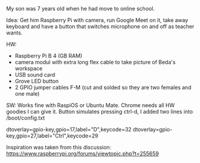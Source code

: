 My son was 7 years old when he had move to online school. 

Idea: Get him Raspberry Pi with camera, run Google Meet on it, take away keyboard and have a button that switches microphone on and off as teacher wants.

HW:
- Raspberry Pi B 4 (GB RAM)
- camera modul with extra long flex cable to take picture of Beda's workspace
- USB sound card
- Grove LED button
- 2 GPIO jumper cables F-M (cut and solded so they are two females and one male)

SW: Works fine with RaspiOS or Ubuntu Mate. Chrome needs all HW goodies I can give it.
Button simulates pressing ctrl-d, I added two lines into /boot/config.txt

dtoverlay=gpio-key,gpio=17,label="D",keycode=32
dtoverlay=gpio-key,gpio=27,label="Ctrl",keycode=29

Inspiration was taken from this discussion: https://www.raspberrypi.org/forums/viewtopic.php?t=255659

